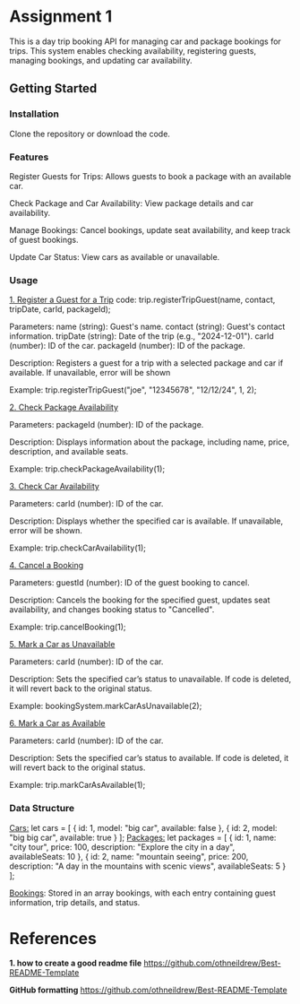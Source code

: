 # Assignment 1

This is a day trip booking API for managing car and package bookings for trips. This system enables checking availability, registering guests, managing bookings, and updating car availability.

## Getting Started
### Installation
Clone the repository or download the code.

### Features
Register Guests for Trips: Allows guests to book a package with an available car.

Check Package and Car Availability: View package details and car availability.

Manage Bookings: Cancel bookings, update seat availability, and keep track of guest bookings.

Update Car Status: View cars as available or unavailable.

### Usage
<ins>1. Register a Guest for a Trip</ins>
code: trip.registerTripGuest(name, contact, tripDate, carId, packageId);

Parameters:
name (string): Guest's name.
contact (string): Guest's contact information.
tripDate (string): Date of the trip (e.g., "2024-12-01").
carId (number): ID of the car.
packageId (number): ID of the package.

Description: Registers a guest for a trip with a selected package and car if available. If unavailable, error will be shown

Example: trip.registerTripGuest("joe", "12345678", "12/12/24", 1, 2);

<ins>2. Check Package Availability</ins>

Parameters: packageId (number): ID of the package.

Description: Displays information about the package, including name, price, description, and available seats.

Example: trip.checkPackageAvailability(1);

<ins>3. Check Car Availability</ins>

Parameters: carId (number): ID of the car.

Description: Displays whether the specified car is available. If unavailable, error will be shown.

Example: trip.checkCarAvailability(1);

<ins>4. Cancel a Booking</ins>

Parameters: guestId (number): ID of the guest booking to cancel.

Description: Cancels the booking for the specified guest, updates seat availability, and changes booking status to "Cancelled".

Example: trip.cancelBooking(1);

<ins>5. Mark a Car as Unavailable</ins>

Parameters: carId (number): ID of the car.

Description: Sets the specified car’s status to unavailable. If code is deleted, it will revert back to the original status.

Example: bookingSystem.markCarAsUnavailable(2);


<ins>6. Mark a Car as Available</ins>

Parameters: carId (number): ID of the car.

Description: Sets the specified car’s status to available. If code is deleted, it will revert back to the original status.


Example: trip.markCarAsAvailable(1);
### Data Structure
<ins>Cars:</ins>
let cars = [
  { id: 1, model: "big car", available: false },
  { id: 2, model: "big big car", available: true }
];
<ins>Packages:</ins>
let packages = [
  { id: 1, name: "city tour", price: 100, description: "Explore the city in a day", availableSeats: 10 },
  { id: 2, name: "mountain seeing", price: 200, description: "A day in the mountains with scenic views", availableSeats: 5 }
];

<ins>Bookings</ins>:
Stored in an array bookings, with each entry containing guest information, trip details, and status.

# References
 **1. how to create a good readme file**
 https://github.com/othneildrew/Best-README-Template 

 **GitHub formatting**
 https://github.com/othneildrew/Best-README-Template